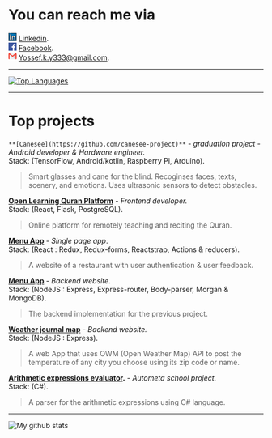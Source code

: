 # **You can reach me via**  
![](linkedin.png) [Linkedin](https://www.linkedin.com/in/youssef-khaled-906055187/).  
![](facebook.png) [Facebook](https://www.facebook.com/yossef.khalid.3).  
![](gmail.png) <Yossef.k.y333@gmail.com>.
***  
[![Top Languages](https://github-readme-stats.vercel.app/api/top-langs/?username=yossef-khaled)](https://github.com/yossef-khaled/github-readme-stats)
***  
# **Top projects**  
`**[Canesee](https://github.com/canesee-project)**` - *graduation project - Android developer & Hardware engineer.*  
Stack: (TensorFlow, Android/kotlin, Raspberry Pi, Arduino).
> Smart glasses and cane for the blind.
> Recoginses faces, texts, scenery, and emotions.
> Uses ultrasonic sensors to detect obstacles.  

**[Open Learning Quran Platform](https://github.com/Open-Quran-Learning)** - *Frontend developer.*  
Stack: (React, Flask, PostgreSQL).
> Online platform for remotely teaching and reciting the Quran.  

**[Menu App](https://github.com/yossef-khaled/Menu-App)** - *Single page app*.  
Stack: (React : Redux, Redux-forms, Reactstrap, Actions & reducers).
> A website of a restaurant with user authentication & user feedback.  

**[Menu App](https://github.com/yossef-khaled/Menu-app-backend)** - *Backend website*.  
Stack: (NodeJS : Express, Express-router, Body-parser, Morgan & MongoDB).
> The backend implementation for the previous project.  

**[Weather journal map](https://github.com/yossef-khaled/Weather-Journal-web)** - *Backend website.*  
Stack: (NodeJS : Express).
> A web App that uses OWM (Open Weather Map) API to post the temperature of any city you choose using its zip code or name.  

**[Arithmetic expressions evaluator](https://github.com/yossef-khaled/Arithmetic-expressions-evaluator).** - *Autometa school project.*  
Stack: (C#).
> A parser for the arithmetic expressions using C# language.  
***  
![My github stats](https://github-readme-stats.vercel.app/api?username=yossef-khaled)
